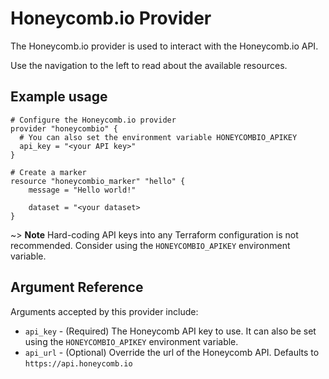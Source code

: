 # Honeycomb.io Provider

The Honeycomb.io provider is used to interact with the Honeycomb.io API.

Use the navigation to the left to read about the available resources.

## Example usage

```hcl
# Configure the Honeycomb.io provider
provider "honeycombio" {
  # You can also set the environment variable HONEYCOMBIO_APIKEY
  api_key = "<your API key>"
}

# Create a marker
resource "honeycombio_marker" "hello" {
    message = "Hello world!"

    dataset = "<your dataset>
}
```

~> **Note** Hard-coding API keys into any Terraform configuration is not recommended. Consider using the `HONEYCOMBIO_APIKEY` environment variable.

## Argument Reference

Arguments accepted by this provider include:

* `api_key` - (Required) The Honeycomb API key to use. It can also be set using the `HONEYCOMBIO_APIKEY` environment variable.
* `api_url` - (Optional) Override the url of the Honeycomb API. Defaults to `https://api.honeycomb.io`
